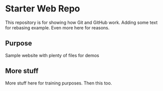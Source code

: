 # Starter Web Repo

This repository is for showing how Git and GitHub work.  Adding some text for rebasing example. Even more here for reasons.

## Purpose

Sample website with plenty of files for demos

## More stuff

More stuff here for training purposes.  Then this too.